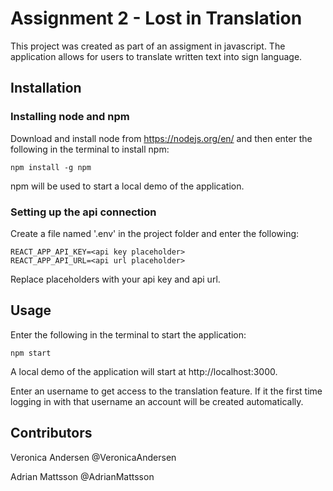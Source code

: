 # Assignment 2 - Lost in Translation
This project was created as part of an assigment in javascript. The application allows for users to translate written text into sign language. 

## Installation

### Installing node and npm
Download and install node from https://nodejs.org/en/ and then enter the following in the terminal to install npm:
```
npm install -g npm
```
npm will be used to start a local demo of the application.
### Setting up the api connection
Create a file named '.env' in the project folder and enter the following:
```
REACT_APP_API_KEY=<api key placeholder>
REACT_APP_API_URL=<api url placeholder>
```
Replace placeholders with your api key and api url. 

## Usage
Enter the following in the terminal to start the application:
```
npm start
```
A local demo of the application will start at http://localhost:3000.

Enter an username to get access to the translation feature. If it the first time logging in with that username an account will be created automatically.

## Contributors
Veronica Andersen @VeronicaAndersen

Adrian Mattsson @AdrianMattsson
